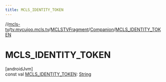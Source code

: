 ```yaml
---
title: MCLS_IDENTITY_TOKEN
---
```

//[mcls-tv](../../../../index.html)/[tv.mycujoo.mcls.tv](../../index.html)/[MCLSTVFragment](../index.html)/[Companion](index.html)/[MCLS_IDENTITY_TOKEN](-m-c-l-s_-i-d-e-n-t-i-t-y_-t-o-k-e-n.html)



# MCLS_IDENTITY_TOKEN



[androidJvm]\
const val [MCLS_IDENTITY_TOKEN](-m-c-l-s_-i-d-e-n-t-i-t-y_-t-o-k-e-n.html): [String](https://kotlinlang.org/api/latest/jvm/stdlib/kotlin/-string/index.html)




